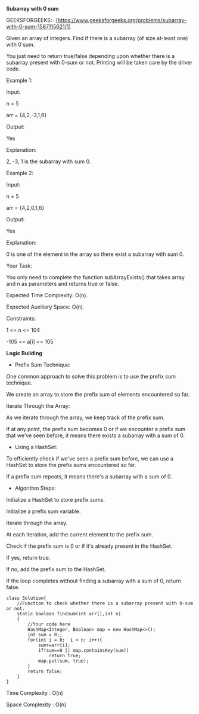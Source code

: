 **Subarray with 0 sum**

GEEKSFORGEEKS:- [https://www.geeksforgeeks.org/problems/subarray-with-0-sum-1587115621/1]

Given an array of integers. Find if there is a subarray (of size at-least one) with 0 sum.

You just need to return true/false depending upon whether there is a subarray present with 0-sum or not. Printing will be taken care by the driver code.

Example 1:

Input:

n = 5

arr = {4,2,-3,1,6}

Output: 

Yes

Explanation: 

2, -3, 1 is the subarray with sum 0.

Example 2:

Input:

n = 5

arr = {4,2,0,1,6}

Output: 

Yes

Explanation: 

0 is one of the element in the array so there exist a subarray with sum 0.

Your Task:

You only need to complete the function subArrayExists() that takes array and n as parameters and returns true or false.

Expected Time Complexity: O(n).

Expected Auxiliary Space: O(n).

Constraints:

1 <= n <= 104

-105 <= a[i] <= 105

**Logic Building**

- Prefix Sum Technique:

One common approach to solve this problem is to use the prefix sum technique.

We create an array to store the prefix sum of elements encountered so far.

Iterate Through the Array:

As we iterate through the array, we keep track of the prefix sum.

If at any point, the prefix sum becomes 0 or if we encounter a prefix sum that we've seen before, it means there exists a subarray with a sum of 0.

- Using a HashSet:

To efficiently check if we've seen a prefix sum before, we can use a HashSet to store the prefix sums encountered so far.

If a prefix sum repeats, it means there's a subarray with a sum of 0.

- Algorithm Steps:

Initialize a HashSet to store prefix sums.

Initialize a prefix sum variable.

Iterate through the array.

At each iteration, add the current element to the prefix sum.

Check if the prefix sum is 0 or if it's already present in the HashSet.

If yes, return true.

If no, add the prefix sum to the HashSet.

If the loop completes without finding a subarray with a sum of 0, return false.

```
class Solution{
    //Function to check whether there is a subarray present with 0-sum or not.
    static boolean findsum(int arr[],int n)
    {
        //Your code here
        HashMap<Integer, Boolean> map = new HashMap<>();
        int sum = 0;;
        for(int i = 0;  i < n; i++){
            sum+=arr[i];
            if(sum==0 || map.containsKey(sum))
                return true;
            map.put(sum, true);
        }
        return false;
    }
}
```

Time Complexity : O(n)

Space Complexity : O(n)
